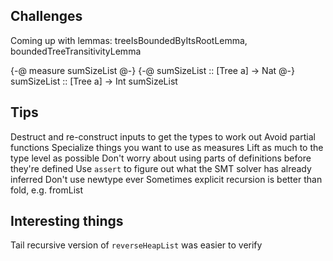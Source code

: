 ## Challenges

Coming up with lemmas: treeIsBoundedByItsRootLemma, boundedTreeTransitivityLemma

{-@ measure sumSizeList @-}
{-@ sumSizeList :: [Tree a] -> Nat @-}
sumSizeList :: [Tree a] -> Int
sumSizeList

## Tips

Destruct and re-construct inputs to get the types to work out
Avoid partial functions
Specialize things you want to use as measures
Lift as much to the type level as possible
Don't worry about using parts of definitions before they're defined
Use `assert` to figure out what the SMT solver has already inferred
Don't use newtype ever
Sometimes explicit recursion is better than fold, e.g. fromList


## Interesting things
Tail recursive version of `reverseHeapList` was easier to verify
